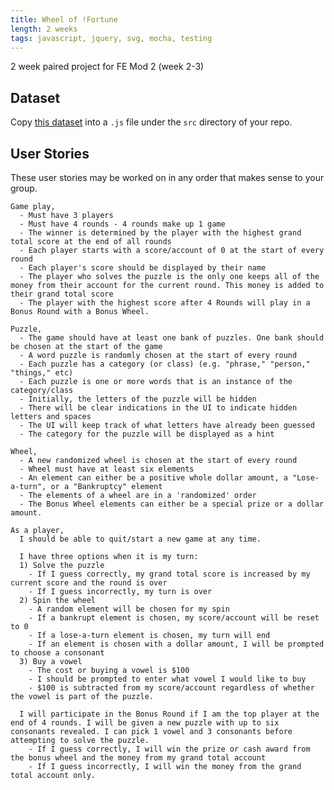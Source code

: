 ```yaml
---
title: Wheel of !Fortune
length: 2 weeks
tags: javascript, jquery, svg, mocha, testing
---
```


2 week paired project for FE Mod 2 (week 2-3)

## Dataset

Copy [this dataset](https://repl.it/@thatpamiam/WheelOfFortune) into a `.js` file under the `src` directory of your repo.


## User Stories

These user stories may be worked on in any order that makes sense to your group.

``` 
Game play,
  - Must have 3 players
  - Must have 4 rounds - 4 rounds make up 1 game
  - The winner is determined by the player with the highest grand total score at the end of all rounds
  - Each player starts with a score/account of 0 at the start of every round
  - Each player's score should be displayed by their name
  - The player who solves the puzzle is the only one keeps all of the money from their account for the current round. This money is added to their grand total score
  - The player with the highest score after 4 Rounds will play in a Bonus Round with a Bonus Wheel.
```

```
Puzzle,
  - The game should have at least one bank of puzzles. One bank should be chosen at the start of the game
  - A word puzzle is randomly chosen at the start of every round
  - Each puzzle has a category (or class) (e.g. "phrase," "person," "things," etc)
  - Each puzzle is one or more words that is an instance of the category/class
  - Initially, the letters of the puzzle will be hidden
  - There will be clear indications in the UI to indicate hidden letters and spaces
  - The UI will keep track of what letters have already been guessed
  - The category for the puzzle will be displayed as a hint 
```

```
Wheel,
  - A new randomized wheel is chosen at the start of every round
  - Wheel must have at least six elements
  - An element can either be a positive whole dollar amount, a "Lose-a-turn", or a "Bankruptcy" element
  - The elements of a wheel are in a 'randomized' order
  - The Bonus Wheel elements can either be a special prize or a dollar amount.
```

```
As a player,
  I should be able to quit/start a new game at any time.
  
  I have three options when it is my turn:
  1) Solve the puzzle
    - If I guess correctly, my grand total score is increased by my current score and the round is over
    - If I guess incorrectly, my turn is over
  2) Spin the wheel
    - A random element will be chosen for my spin
    - If a bankrupt element is chosen, my score/account will be reset to 0
    - If a lose-a-turn element is chosen, my turn will end
    - If an element is chosen with a dollar amount, I will be prompted to choose a consonant
  3) Buy a vowel
    - The cost or buying a vowel is $100
    - I should be prompted to enter what vowel I would like to buy
    - $100 is subtracted from my score/account regardless of whether the vowel is part of the puzzle.
  
  I will participate in the Bonus Round if I am the top player at the end of 4 rounds. I will be given a new puzzle with up to six consonants revealed. I can pick 1 vowel and 3 consonants before attempting to solve the puzzle.
    - If I guess correctly, I will win the prize or cash award from the bonus wheel and the money from my grand total account
    - If I guess incorrectly, I will win the money from the grand total account only. 
```



<!-- Organized User Stories

***EPIC: Game Mechanics*** _#Game Mechanics_  


*Issue title*  
User Story 1, Basic Game Mechanics

```
As a developer of the game, 
I must allow 3 players to play the game,
and I must allow 3 rounds of play for all players, plus one bonus round for the winner.

* [ ] done

child of #Game Mechanics

child of #Core Application
```

*Issue title*  
User Story 2, Game Mechanics, Puzzle

```
As a developer of the game,
I must generate a list of puzzle words (or phrases).
This list is called a "bank" of puzzles.
Each word/phrase has a category such as "phrase", "person", "things" etc

* [ ] done

child of #Game Mechanics

child of #Core Application
```

*Issue title*  
User Story 3, Game Mechanics, Wheels

```
As a developer of the game,
I need to be able to randomly generate a "wheel" for each round.
The wheel will have at least 6 prize sections.
Each section can be one of the following:

- positive dollar amount
- lose a turn
- bankruptcy

My wheel generator must be able to generate a "bonus round" wheel.
The "bonus" wheel only contains positive dollar amounts.
The dollar amounts are 10x larger than a regular wheel.

* [ ] done

child of #Game Mechanics

child of #Core Application
```

*Issue title*  
User Story 4, Beginning a Game

```
As a visitor,
When I visit the web page,
Then I see a button to start a new game.
Clicking this button starts a new game
Even if one was already in progress.
The game chooses at least one "bank" of puzzles.

* [ ] done

child of #Game Mechanics

child of #Core Application

depends on #1
```

*Issue title*  
User Story 5, Setting Up a New Game

```
As a visitor,
When I begin a new game,
All "game" scores are reset to 0,
And I am prompted to enter the names of three players.
The new game begins when I successfully enter three names.
I see scores of 0 next to each player's name.

* [ ] done

child of #Game Mechanics

child of #Core Application

depends on #4
```


***EPIC: Playing a Round*** _#Playing A Round_


*Issue title*  
User Story 6, Playing a Round, Step 1

```
As a player of the game,
When a round begins,
A random puzzle word is chosen
A random wheel is generated
Each player is given a "round" score of $0
This score is not the same as their "game" score.

* [ ] done

child of #Playing A Round

child of #Core Application

depends on #5

depends on #3

depends on #2
```

*Issue title*  
User Story 7, Playing a Round, Step 2

```
As a player of the game,
When a round begins,
The UI hides all letters of the puzzle word/phrase
The UI shows the category of the puzzle
The UI shows clear indications of letters/spaces in the word/phrase

* [ ] done

child of #Playing A Round

child of #Core Application

depends on #6
```

*Issue title*  
User Story 8, Playing a Round, Step 3

```
As a player of the game,
Until the round is finished,
Each player is prompted to choose one of three actions:

- solve the puzzle
- spin the wheel
- buy a vowel

The UI should show an easy way to input this choice.

* [ ] done

child of #Playing A Round

child of #Core Application

depends on #7
```

*Issue title*  
User Story 9, Playing a Round, Step 4

```
As a player of the game,
The UI updates to show all letters and vowels guessed during the round.

* [ ] done

child of #Playing A Round

child of #Core Application

depends on #7

depends on #15

depends on #10
```

*Issue title*  
User Story 10, Buying a Vowel

```
As a player of the game,
If I choose to buy a vowel,
The UI allows me to enter a choice.
My choices are A, E, I, O, U only.

If there are remaining vowels to guess
My "round" score is reduced by $100.
If I guess a vowel that was already chosen,
I get to guess again

If there are no remaining vowels to guess,
My "round" score is not reduced by $100
And my turn is over.

* [ ] done

depends on #8
```


***EPIC: Spinning the Wheel*** _#Spinning the Wheel_


*Issue title*  
User Story 11, Spin the Wheel, Step 1

```
As a player of the game,
If I choose to spin the wheel,
The UI will indicate that the wheel is spinning.
The section of the wheel I land on will determine my outcome.

* [ ] done

child of #Spinning the Wheel

child of #Core Application

depends on #8
```

*Issue title*  
User Story 12, ```
As a visitor,
when a valid customer has been selected,
The `Rooms` page will display all the following customer specific information:

- Summary of all past bookings

If there is no valid information for past booking for this customer,
I will be notified that no valid data exists.
```Spin the Wheel, Losing a Turn

```
As a player of the game,
If I land on "Lose Your Turn" when I spin the wheel
Then my turn is over.

* [ ] done

child of #Spinning the Wheel

child of #Core Application

depends on #11
```

*Issue title*  
User Story 13, Spin the Wheel, Bankruptcy

```
As a player of the game,
If I land on "Bankruptcy" when I spin the wheel
Then my "round" score is reset to $0.
My "game" score is unaffected.
My turn is over.

* [ ] done

child of #Spinning the Wheel

child of #Core Application

depends on #11
```

*Issue title*  
User Story 14, Spin the Wheel, in a regular round, landing on money

```
As a player of the game,
If I land on a dollar amount when I spin the wheel
Then I am prompted by the UI to choose a consonant.

* [ ] done

child of #Spinning the Wheel

child of #Core Application

depends on #11
```

*Issue title*  
User Story 15, Spin the Wheel, choosing a valid consonant

```
As a player of the game,
When I choose a consonant,
If that consonant was previously chosen I am prompted to guess again.
If that consonant is a valid letter in the puzzle:

- each instance of that letter is revealed
- my "round" score increases by the money amount on the wheel multiplied
by the number of letters that were just revealed

My turn continues, and I can solve, buy a vowel, or spin the wheel again

* [ ] done

child of #Spinning the Wheel

child of #Core Application

depends on #11
```

*Issue title*  
User Story 16, Spin the Wheel, Choosing an invalid consonant

```
As a player of the game,
When I choose a consonant,
If that consonant is NOT a valid letter in the puzzle
Then my turn is over.

* [ ] done

child of #Spinning the Wheel

child of #Core Application

depends on #15
```

***EPIC: Solving the Puzzle*** _#Solving the Puzzle_


*Issue title*  
User Story 17, Solving the Puzzle, Step 1

```
As a player of the game,
If I choose to solve the puzzle,
The UI will give me an input field where I type my guess
My guess should not have to be CaSe-SeNsItiVe to be correct.

If I do not solve the puzzle correctly, my turn is over.

* [ ] done

child of #Solving the Puzzle

child of #Core Application

depends on #8
```

*Issue title*  
User Story 18, Solving the Puzzle, Step 2

```
As a player of the game,
If I choose to solve the puzzle,
And I solve the puzzle correctly,
The round is over
Any money I've accumulated in this round is added to my "game" score.
Money accumulated by other players in this round is discarded.

* [ ] done

child of #Solving the Puzzle

child of #Core Application

depends on #17
```

*EPIC: Bonus Round*


*Issue title*  
User Story 19, Solving the puzzle ends the round

```
As a developer of the game,
When a player successfully solves the puzzle,
All players see their accumulated "game" scores so far.
The UI prompts the user to start the next round.
If this was the 3rd round, a game winner is declared
And a bonus round begins.

* [ ] done

child of #Bonus Round

child of #Core Application

depends on #18
```

*Issue title*  
User Story 20, Picking a Winner

```
As a developer of the game,
When all 3 rounds have been finished,
The player with the highest accumulated "game" score is the winner.

* [ ] done

child of #Bonus Round

child of #Core Application

depends on #19
```

*Issue title*  
User Story 21, Bonus Round, Part 1

```
As a player of the game,
If I am declared the winner,
A new bonus round is started where I am the only player who participates.
A new puzzle is chosen that contains at least 6 consonants.
A new "bonus" wheel is generated.
The UI shows the puzzle the same as the start of a regular round.

* [ ] done

child of #Bonus Round

child of #Core Application

depends on #20
```

*Issue title*  
User Story 22, Bonus Round, Part 2

```
As the winning player of the game,
When the bonus round begins,
I spin the "bonus" wheel to select my prize.

* [ ] done

child of #Bonus Round

child of #Core Application

depends on #21
```

*Issue title*  
User Story 23, Bonus Round, Part 3

```
As the winning player of the game,
When I have spun the "bonus wheel",
I am prompted to choose 1 vowel and 3 consonants.
The consonants cannot repeat, they must all be different.
Correct letter choices are revealed on the UI
No accumulated money is updated.

* [ ] done

depends on #22
```

*Issue title*  
User Story 24, Bonus Round, Part 4

```
As the winning player of the game,
Once the UI reveals any correct letters,
I am prompted to solve the puzzle.
If I guess correctly, the prize is added to my "game" score
And the game is over.
My full accumulated "game" score is shown on the UI.

* [ ] done

child of #Bonus Round

child of #Core Application

depends on #23
```

*Issue title*  
User Story 25, Bonus Round, Part 5

```
As the winning player of the game,
When I am prompted to solve the puzzle,
If I guess incorrectly, the puzzle is revealed.
No additional money is added to my "game" score.
The game is over.
My full accumulated "game" score is shown on the UI.

* [ ] done

child of #Bonus Round

child of #Core Application

depends on #23
```
 -->